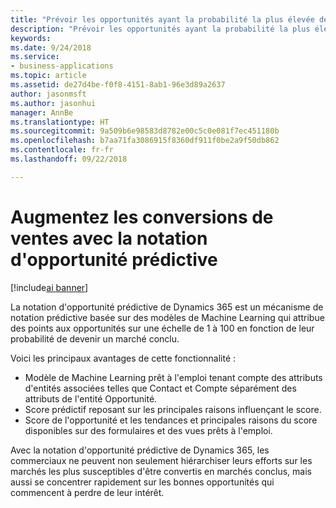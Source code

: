 ```yaml
---
title: "Prévoir les opportunités ayant la probabilité la plus élevée de se qualifier en marché conclu"
description: "Prévoir les opportunités ayant la probabilité la plus élevée de se qualifier en marché conclu"
keywords: 
ms.date: 9/24/2018
ms.service:
- business-applications
ms.topic: article
ms.assetid: de27d4be-f0f8-4151-8ab1-96e3d89a2637
author: jasonmsft
ms.author: jasonhui
manager: AnnBe
ms.translationtype: HT
ms.sourcegitcommit: 9a509b6e98583d8782e00c5c0e081f7ec451180b
ms.openlocfilehash: b7aa71fa3086915f8360df911f0be2a9f50db862
ms.contentlocale: fr-fr
ms.lasthandoff: 09/22/2018

---
```


# <a name="increase-sales-conversions-with-predictive-opportunity-scoring"></a>Augmentez les conversions de ventes avec la notation d'opportunité prédictive

[!include[ai banner](../includes/ai.md)] 

La notation d'opportunité prédictive de Dynamics 365 est un mécanisme de notation prédictive basée sur des modèles de Machine Learning qui attribue des points aux opportunités sur une échelle de 1 à 100 en fonction de leur probabilité de devenir un marché conclu. 

Voici les principaux avantages de cette fonctionnalité : 

-  Modèle de Machine Learning prêt à l'emploi tenant compte des attributs d'entités associées telles que Contact et Compte séparément des attributs de l'entité Opportunité. 
-  Score prédictif reposant sur les principales raisons influençant le score. 
-  Score de l'opportunité et les tendances et principales raisons du score disponibles sur des formulaires et des vues prêts à l'emploi. 

Avec la notation d'opportunité prédictive de Dynamics 365, les commerciaux ne peuvent non seulement hiérarchiser leurs efforts sur les marchés les plus susceptibles d'être convertis en marchés conclus, mais aussi se concentrer rapidement sur les bonnes opportunités qui commencent à perdre de leur intérêt.

